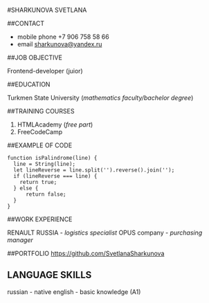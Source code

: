 #SHARKUNOVA SVETLANA

##CONTACT 

* mobile phone   +7 906 758 58 66
* email                sharkunova@yandex.ru

##JOB OBJECTIVE

Frontend-developer (juior)

##EDUCATION

Turkmen State University (*mathematics faculty/bachelor degree*)

##TRAINING COURSES
1. HTMLAcademy (*free part*)
1. FreeCodeCamp

##EXAMPLE OF CODE

```  
function isPalindrome(line) {
  line = String(line);
  let lineReverse = line.split('').reverse().join('');
  if (lineReverse === line) {
    return true;
  } else {
      return false;
  }   
}

```
##WORK EXPERIENCE

RENAULT RUSSIA -  *logistics specialist*
OPUS company - *purchasing manager*

##PORTFOLIO
https://github.com/SvetlanaSharkunova

## LANGUAGE SKILLS

russian - native
english - basic knowledge (A1)
